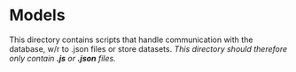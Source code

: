 # **Models**
This directory contains scripts that handle communication with the database, w/r to .json files or store datasets.
_This directory should therefore only contain **.js** or **.json** files._
